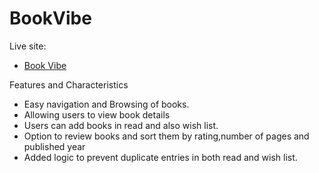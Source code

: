 # BookVibe

Live site:

- [Book Vibe]('https://6604e41853c9572adc0fe3d2--assignment-8-nj.netlify.app/listed-books/wishList')

Features and Characteristics

- Easy navigation and Browsing of books.
- Allowing users to view book details
- Users can add books in read and also wish list.
- Option to review books and sort them by rating,number of pages and published year
- Added logic to prevent duplicate entries in both read and wish list.